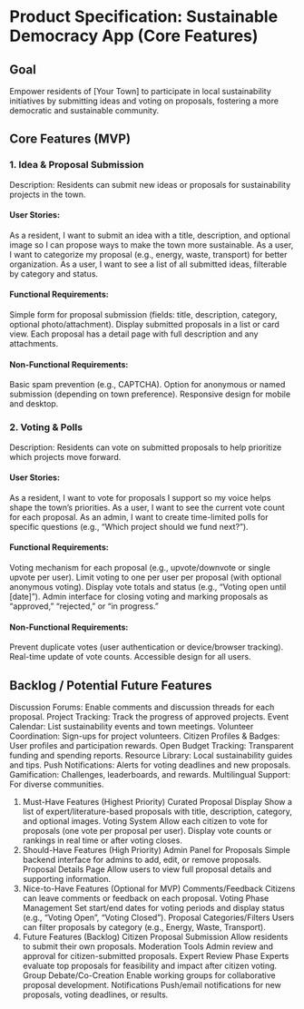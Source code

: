 # Product Specification: Sustainable Democracy App (Core Features)
## Goal
Empower residents of [Your Town] to participate in local sustainability initiatives by submitting ideas and voting on proposals, fostering a more democratic and sustainable community.

## Core Features (MVP)

### 1. Idea & Proposal Submission
   Description:
   Residents can submit new ideas or proposals for sustainability projects in the town.

#### User Stories:
As a resident, I want to submit an idea with a title, description, and optional image so I can propose ways to make the town more sustainable.
As a user, I want to categorize my proposal (e.g., energy, waste, transport) for better organization.
As a user, I want to see a list of all submitted ideas, filterable by category and status.

#### Functional Requirements:
Simple form for proposal submission (fields: title, description, category, optional photo/attachment).
Display submitted proposals in a list or card view.
Each proposal has a detail page with full description and any attachments.

#### Non-Functional Requirements:
Basic spam prevention (e.g., CAPTCHA).
Option for anonymous or named submission (depending on town preference).
Responsive design for mobile and desktop.

### 2. Voting & Polls
   Description:
   Residents can vote on submitted proposals to help prioritize which projects move forward.

#### User Stories:

As a resident, I want to vote for proposals I support so my voice helps shape the town’s priorities.
As a user, I want to see the current vote count for each proposal.
As an admin, I want to create time-limited polls for specific questions (e.g., “Which project should we fund next?”).

#### Functional Requirements:

Voting mechanism for each proposal (e.g., upvote/downvote or single upvote per user).
Limit voting to one per user per proposal (with optional anonymous voting).
Display vote totals and status (e.g., “Voting open until [date]”).
Admin interface for closing voting and marking proposals as “approved,” “rejected,” or “in progress.”

#### Non-Functional Requirements:

Prevent duplicate votes (user authentication or device/browser tracking).
Real-time update of vote counts.
Accessible design for all users.

## Backlog / Potential Future Features
Discussion Forums: Enable comments and discussion threads for each proposal.
Project Tracking: Track the progress of approved projects.
Event Calendar: List sustainability events and town meetings.
Volunteer Coordination: Sign-ups for project volunteers.
Citizen Profiles & Badges: User profiles and participation rewards.
Open Budget Tracking: Transparent funding and spending reports.
Resource Library: Local sustainability guides and tips.
Push Notifications: Alerts for voting deadlines and new proposals.
Gamification: Challenges, leaderboards, and rewards.
Multilingual Support: For diverse communities.



1. Must-Have Features (Highest Priority)
   Curated Proposal Display
   Show a list of expert/literature-based proposals with title, description, category, and optional images.
   Voting System
   Allow each citizen to vote for proposals (one vote per proposal per user).
   Display vote counts or rankings in real time or after voting closes.
2. Should-Have Features (High Priority)
   Admin Panel for Proposals
   Simple backend interface for admins to add, edit, or remove proposals.
   Proposal Details Page
   Allow users to view full proposal details and supporting information.
3. Nice-to-Have Features (Optional for MVP)
   Comments/Feedback
   Citizens can leave comments or feedback on each proposal.
   Voting Phase Management
   Set start/end dates for voting periods and display status (e.g., “Voting Open”, “Voting Closed”).
   Proposal Categories/Filters
   Users can filter proposals by category (e.g., Energy, Waste, Transport).
4. Future Features (Backlog)
   Citizen Proposal Submission
   Allow residents to submit their own proposals.
   Moderation Tools
   Admin review and approval for citizen-submitted proposals.
   Expert Review Phase
   Experts evaluate top proposals for feasibility and impact after citizen voting.
   Group Debate/Co-Creation
   Enable working groups for collaborative proposal development.
   Notifications
   Push/email notifications for new proposals, voting deadlines, or results.